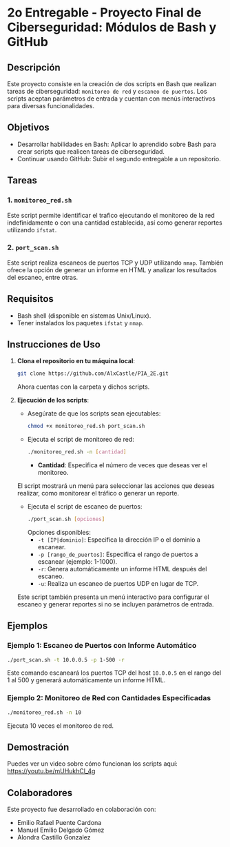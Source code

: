# 2o Entregable - Proyecto Final de Ciberseguridad: Módulos de Bash y GitHub

## Descripción
Este proyecto consiste en la creación de dos scripts en Bash que realizan tareas de ciberseguridad: `monitoreo de red` y `escaneo de puertos`. 
Los scripts aceptan parámetros de entrada y cuentan con menús interactivos para diversas funcionalidades.

## Objetivos
- Desarrollar habilidades en Bash: Aplicar lo aprendido sobre Bash para crear scripts que realicen tareas de ciberseguridad.
- Continuar usando GitHub: Subir el segundo entregable a un repositorio. 

## Tareas
### 1. `monitoreo_red.sh`
Este script permite identificar el trafico ejecutando el monitoreo de la red indefinidamente o con una cantidad establecida, así como generar reportes utilizando `ifstat`.

### 2. `port_scan.sh`
Este script realiza escaneos de puertos TCP y UDP utilizando `nmap`. También ofrece la opción de generar un informe en HTML y analizar los resultados del escaneo, entre otras.

## Requisitos
- Bash shell (disponible en sistemas Unix/Linux).
- Tener instalados los paquetes `ifstat` y `nmap`.

## Instrucciones de Uso
1. **Clona el repositorio en tu máquina local**:
   ```bash
   git clone https://github.com/AlxCastle/PIA_2E.git
   ```
   Ahora cuentas con la carpeta y dichos scripts.

2. **Ejecución de los scripts**:
   - Asegúrate de que los scripts sean ejecutables:
     ```bash
     chmod +x monitoreo_red.sh port_scan.sh
     ```

   - Ejecuta el script de monitoreo de red:
     ```bash
     ./monitoreo_red.sh -n [cantidad]
     ```
     - **Cantidad**: Especifica el número de veces que deseas ver el monitoreo.

   El script mostrará un menú para seleccionar las acciones que deseas realizar, como monitorear el tráfico o generar un reporte.

   - Ejecuta el script de escaneo de puertos:
     ```bash
     ./port_scan.sh [opciones]
     ```
     Opciones disponibles:
      - `-t [IP|dominio]`: Especifica la dirección IP o el dominio a escanear.
      - `-p [rango_de_puertos]`: Especifica el rango de puertos a escanear (ejemplo: 1-1000).
      - `-r`: Genera automáticamente un informe HTML después del escaneo.
      - `-u`: Realiza un escaneo de puertos UDP en lugar de TCP.

   Este script también presenta un menú interactivo para configurar el escaneo y generar reportes si no se incluyen parámetros de entrada.

## Ejemplos

### Ejemplo 1: Escaneo de Puertos con Informe Automático
```bash
./port_scan.sh -t 10.0.0.5 -p 1-500 -r
```
Este comando escaneará los puertos TCP del host `10.0.0.5` en el rango del 1 al 500 y generará automáticamente un informe HTML.

### Ejemplo 2: Monitoreo de Red con Cantidades Especificadas 
```bash
./monitoreo_red.sh -n 10
```
Ejecuta 10 veces el monitoreo de red.

## Demostración
Puedes ver un video sobre cómo funcionan los scripts aquí: https://youtu.be/mUHukhCl_4g

## Colaboradores
Este proyecto fue desarrollado en colaboración con:
- Emilio Rafael Puente Cardona 
- Manuel Emilio Delgado Gómez
- Alondra Castillo Gonzalez

